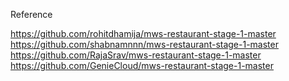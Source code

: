 
Reference

https://github.com/rohitdhamija/mws-restaurant-stage-1-master
https://github.com/shabnamnnn/mws-restaurant-stage-1-master
https://github.com/RajaSrav/mws-restaurant-stage-1-master
https://github.com/GenieCloud/mws-restaurant-stage-1-master